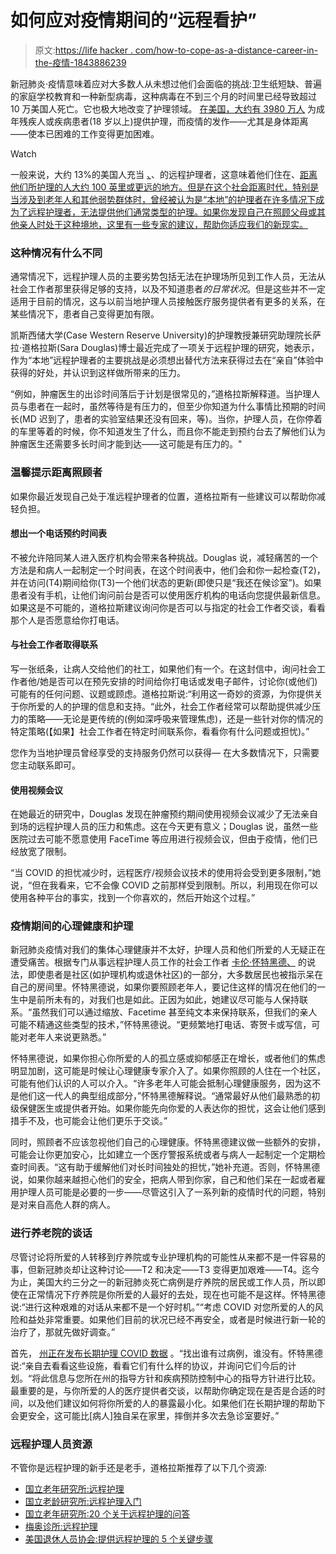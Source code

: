 # 如何应对疫情期间的“远程看护”

> 原文:[https://life hacker . com/how-to-cope-as-a-distance-career-in-the-疫情-1843886239](https://lifehacker.com/how-to-cope-as-a-distance-caregiver-during-the-pandemic-1843886239)

新冠肺炎·疫情意味着应对大多数人从未想过他们会面临的挑战:卫生纸短缺、普遍的家庭学校教育和一种新型病毒，这种病毒在不到三个月的时间里已经导致超过 10 万美国人死亡。它也极大地改变了护理领域。 [在美国，大约有 3980 万人](https://www.caregiver.org/caregiver-statistics-demographics) 为成年残疾人或疾病患者(18 岁以上)提供护理，而疫情的发作——尤其是身体距离——使本已困难的工作变得更加困难。

Watch

一般来说，大约 13%的美国人充当 [、](https://www.fawco.org/images/stories/global_issues/Women_Caring_from_a_Distance_Final.pdf)、的远程护理者，这意味着他们住在、[距离他们所护理的人大约 100 英里或更远的地方。但是在这个社会距离时代，特别是当涉及到老年人和其他弱势群体时，曾经被认为是“本地”的护理者在许多情况下成为了远程护理者，无法提供他们通常类型的护理。如果你发现自己在照顾父母或其他亲人时处于这种境地，这里有一些专家的建议，帮助你适应我们的新现实。](https://www.nytimes.com/2018/09/04/well/live/strategies-for-long-distance-caregiving.html)

### 这种情况有什么不同

通常情况下，远程护理人员的主要劣势包括无法在护理场所见到工作人员，无法从社会工作者那里获得足够的支持，以及不知道患者*的日常状况*。但是这些并不一定适用于目前的情况，这与以前当地护理人员接触医疗服务提供者有更多的关系，在某些情况下，患者自己变得更加有限。

凯斯西储大学(Case Western Reserve University)的护理教授兼研究助理院长萨拉·道格拉斯(Sara Douglas)博士最近完成了一项关于远程护理的研究，她表示，作为“本地”远程护理者的主要挑战是必须想出替代方法来获得过去在“亲自”体验中获得的好处，并认识到这样做所带来的压力。

“例如，肿瘤医生的出诊时间落后于计划是很常见的，”道格拉斯解释道。当护理人员与患者在一起时，虽然等待是有压力的，但至少你知道为什么事情比预期的时间长(MD 迟到了，患者的实验室结果还没有回来，等)。当你，护理人员，在你停着的车里等着的时候，你不知道发生了什么，而且你不能走到预约台去了解他们认为肿瘤医生还需要多长时间才能到达——这可能是有压力的。"

### 温馨提示距离照顾者

如果你最近发现自己处于准远程护理者的位置，道格拉斯有一些建议可以帮助你减轻负担。

#### 想出一个电话预约时间表

不被允许陪同某人进入医疗机构会带来各种挑战。Douglas 说，减轻痛苦的一个方法是和病人一起制定一个时间表，在这个时间表中，他们会和你一起检查(T2)，并在访问(T4)期间给你(T3)一个他们状态的更新(即使只是“我还在候诊室”)。如果患者没有手机，让他们询问前台是否可以使用医疗机构的电话向您提供最新信息。如果这是不可能的，道格拉斯建议询问你是否可以与指定的社会工作者交谈，看看那个人是否愿意给你打电话。

#### 与社会工作者取得联系

写一张纸条，让病人交给他们的社工，如果他们有一个。在这封信中，询问社会工作者他/她是否可以在预先安排的时间给你打电话或发电子邮件，讨论你(或他们)可能有的任何问题、议题或顾虑。道格拉斯说:“利用这一奇妙的资源，为你提供关于你所爱的人的护理的信息和支持。“此外，社会工作者经常可以帮助提供减少压力的策略——无论是更传统的(例如深呼吸来管理焦虑)，还是一些针对你的情况的特定策略(【如果】社会工作者在特定时间联系你，看看你有什么问题或担忧)。”

您作为当地护理员曾经享受的支持服务仍然可以获得— 在大多数情况下，只需要您主动联系即可。

#### 使用视频会议

在她最近的研究中，Douglas 发现在肿瘤预约期间使用视频会议减少了无法亲自到场的远程护理人员的压力和焦虑。这在今天更有意义；Douglas 说，虽然一些医院过去可能不愿意使用 FaceTime 等应用进行视频会议，但由于疫情，他们已经放宽了限制。

“当 COVID 的担忧减少时，远程医疗/视频会议技术的使用将会受到更多限制，”她说，“但在我看来，它不会像 COVID 之前那样受到限制。所以，利用现在你可以使用各种平台的事实，找到一个你喜欢的，然后开始这个过程。”

### 疫情期间的心理健康和护理

新冠肺炎疫情对我们的集体心理健康并不太好，护理人员和他们所爱的人无疑正在遭受痛苦。根据专门从事远程护理人员工作的社会工作者 [卡伦·怀特黑德、](https://www.karenwhiteheadcounseling.com/) 的说法，即使患者是社区(如护理机构或退休社区)的一部分，大多数居民也被指示呆在自己的房间里。怀特黑德说，如果你要照顾老年人，要记住这样的情况在他们的一生中是前所未有的，对我们也是如此。正因为如此，她建议尽可能与人保持联系。“虽然我们可以通过缩放、Facetime 甚至纯文本来保持联系，但我们的亲人可能不精通这些类型的技术，”怀特黑德说。“更频繁地打电话、寄贺卡或写信，可能对老年人来说更熟悉。”

怀特黑德说，如果你担心你所爱的人的孤立感或抑郁感正在增长，或者他们的焦虑明显加剧，这可能是时候让心理健康专家介入了。如果你照顾的人住在一个社区，可能有他们认识的人可以介入。“许多老年人可能会抵制心理健康服务，因为这不是他们这一代人的典型组成部分，”怀特黑德解释说。“通常最好从他们最熟悉的初级保健医生或提供者开始。如果你能先向你爱的人表达你的担忧，这会让他们感到措手不及，也可能会让他们更乐于交谈。”

同时，照顾者不应该忽视他们自己的心理健康。怀特黑德建议做一些额外的安排，可能会让你更加安心，比如建立一个医疗警报系统或者与病人一起制定一个定期检查时间表。“这有助于缓解他们对长时间独处的担忧，”她补充道。否则，怀特黑德说，如果你越来越担心他们的安全，把病人带到你家，自己和他们呆在一起或者雇用护理人员可能是必要的一步——尽管这引入了一系列新的疫情时代的问题，特别是对来自高危人群的病人。

### 进行养老院的谈话

尽管讨论将所爱的人转移到疗养院或专业护理机构的可能性从来都不是一件容易的事，但新冠肺炎却让这种讨论——T2 和决定——T3 变得更加艰难——T4。迄今为止，美国大约三分之一的新冠肺炎死亡病例是疗养院的居民或工作人员，所以即使在正常情况下疗养院是你所爱的人最好的去处，现在也可能不是这样。怀特黑德说:“进行这种艰难的对话从来都不是一个好时机。”“考虑 COVID 对您所爱的人的风险和益处非常重要。如果他们目前的状况已经不再安全，或者是时候进行新一轮的治疗了，那就先做好调查。”

首先， [州正在发布长期护理 COVID 数据](https://www.aarp.org/caregiving/health/info-2020/coronavirus-nursing-home-cases-deaths.html) 。“找出谁有过病例，谁没有。怀特黑德说:“亲自去看看这些设施，看看它们有什么样的协议，并询问它们今后的计划。“将此信息与您所在州的指导方针和疾病预防控制中心的指导方针进行比较。最重要的是，与你所爱的人的医疗提供者交谈，以帮助你确定现在是否是合适的时间，以及他们建议如何将你所爱的人的暴露最小化。如果他们在长期护理的帮助下会更安全，这可能比[病人]独自呆在家里，摔倒并多次去急诊室要好。”

### **远程护理人员资源**

不管你是远程护理的新手还是老手，道格拉斯推荐了以下几个资源:

*   [国立老年研究所:远程护理](https://www.nia.nih.gov/health/caregiving/long-distance-caregiving)
*   [国立老龄研究所:远程护理入门](https://www.nia.nih.gov/health/getting-started-long-distance-caregiving)
*   [国立老年研究所:20 个关于远程护理的问答](https://order.nia.nih.gov/sites/default/files/2017-07/L-D-Caregiving_508.pdf)
*   [梅奥诊所:远程护理](https://www.mayoclinic.org/healthy-lifestyle/caregivers/in-depth/caregiving/art-20047057)
*   [美国退休人员协会:提供远程护理的 5 个关键步骤](https://www.aarp.org/caregiving/basics/info-2019/long-distance-care.html)